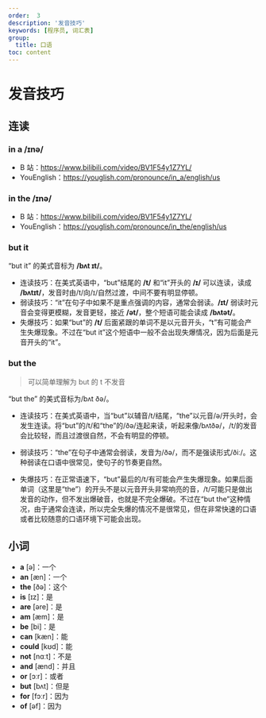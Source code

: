 ```yaml
---
order:  3
description: '发音技巧'
keywords: [程序员, 词汇表]
group:
  title: 口语
toc: content
---
```


# 发音技巧

## 连读

### in a /ɪnə/

- B 站：https://www.bilibili.com/video/BV1F54y1Z7YL/
- YouEnglish：https://youglish.com/pronounce/in_a/english/us

### in the /ɪnə/

- B 站：https://www.bilibili.com/video/BV1F54y1Z7YL/
- YouEnglish：https://youglish.com/pronounce/in_the/english/us

### but it

“but it” 的美式音标为 **/bʌt ɪt/**。

- 连读技巧：在美式英语中，“but”结尾的 **/t/** 和“it”开头的 **/ɪ/** 可以连读，读成 **/bʌtɪt/**，发音时由/t/向/ɪ/自然过渡，中间不要有明显停顿。
- 弱读技巧：“it”在句子中如果不是重点强调的内容，通常会弱读。**/ɪt/** 弱读时元音会变得更模糊，发音更轻，接近 **/ət/**，整个短语可能会读成 **/bʌtət/**。
- 失爆技巧：如果“but”的 **/t/** 后面紧跟的单词不是以元音开头，“t”有可能会产生失爆现象。不过在“but it”这个短语中一般不会出现失爆情况，因为后面是元音开头的“it”。

### but the

> 可以简单理解为 but 的 t 不发音

“but the” 的美式音标为/bʌt ðə/。

- 连读技巧：在美式英语中，当“but”以辅音/t/结尾，“the”以元音/ə/开头时，会发生连读。将“but”的/t/和“the”的/ðə/连起来读，听起来像/bʌtðə/，/t/的发音会比较轻，而且过渡很自然，不会有明显的停顿。

- 弱读技巧：“the”在句子中通常会弱读，发音为/ðə/，而不是强读形式/ðiː/。这种弱读在口语中很常见，使句子的节奏更自然。
- 失爆技巧：在正常语速下，“but”最后的/t/有可能会产生失爆现象。如果后面单词（这里是“the”）的开头不是以元音开头非常响亮的音，/t/可能只是做出发音的动作，但不发出爆破音，也就是不完全爆破。不过在“but the”这种情况，由于通常会连读，所以完全失爆的情况不是很常见，但在非常快速的口语或者比较随意的口语环境下可能会出现。

## 小词

- **a** [ə]：一个
- **an** [æn]：一个
- **the** [ðə]：这个
- **is** [ɪz]：是
- **are** [əre]：是
- **am** [æm]：是
- **be** [bi]：是
- **can** [kæn]：能
- **could** [kʊd]：能
- **not** [nɑːt]：不是
- **and** [ænd]：并且
- **or** [ɔːr]：或者
- **but** [bʌt]：但是
- **for** [fɔːr]：因为
- **of** [əf]：因为
